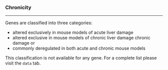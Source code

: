 ### Chronicity

***

Genes are classified into three categories: 

* altered exclusively in mouse models of acute liver damage
* altered exclusive in mouse models of chronic liver damage chronic damage or 
* commonly deregulated in both acute and chronic mouse models

This classification is not available for any gene. For a complete list please visit the `data` tab.
